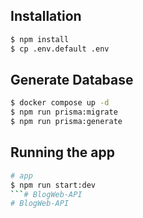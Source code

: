 ## Installation

```bash
$ npm install
$ cp .env.default .env
```

## Generate Database

```bash
$ docker compose up -d
$ npm run prisma:migrate
$ npm run prisma:generate
```

## Running the app

```bash
# app
$ npm run start:dev
```# BlogWeb-API
# BlogWeb-API
